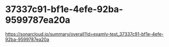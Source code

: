 # 37337c91-bf1e-4efe-92ba-9599787ea20a
https://sonarcloud.io/summary/overall?id=examly-test_37337c91-bf1e-4efe-92ba-9599787ea20a
